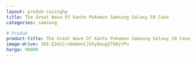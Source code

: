 ```yaml
---
layout: produk-casinghp
title: The Great Wave Of Kanto Pokemon Samsung Galaxy S9 Case
categories: samsung

# Produk
product-title: The Great Wave Of Kanto Pokemon Samsung Galaxy S9 Case
image-drive: 1HI-E2mCCrx6mbmnCJS5yEmugITGNjYPu
harga: 90000
---
```

